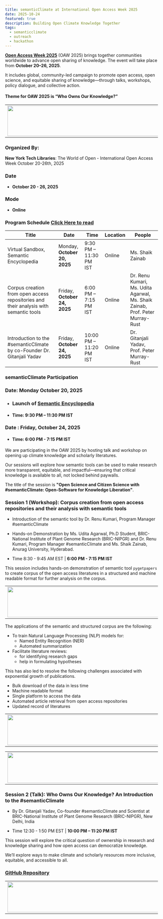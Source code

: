 ```yaml
---
title: semanticClimate at International Open Access Week 2025 
date: 2025-10-24
featured: true
description: Building Open Climate Knowledge Together  
tags:
  - semanticclimate
  - outreach
  - hackathon
---
```


**[Open Access Week 2025](https://www.openaccessweek.org/)** (OAW 2025) brings together communities worldwide to advance open sharing of knowledge. The event will take place from **October 20–26, 2025**.

It includes global, community-led campaign to promote open access, open science, and equitable sharing of knowledge—through talks, workshops, policy dialogue, and collective action.

#### Theme for OAW 2025 is “Who Owns Our Knowledge?”

<table>
  <tr>
    <td>
      <img src='{{ "/static/img/events_all/oaw25_p1.png" | url }}' width="500" height="100">
    </td>
  </tr>
</table>

### Organized By:

**New York Tech Libraries**: The World of Open - International Open Access Week October 20-26th, 2025 

### Date
- **October 20 - 26, 2025**

### Mode
- **Online**

### Program Schedule [Click Here to read](https://libcal.nyit.edu/calendar/events?cid=872&t=d&d=2025-10-20&cal=872&inc=0)

| **Title**                                                                                              | **Date**                   | **Time**                   | **Location** | **People**                                                                                       |
|---------------------------------------------------------------------------------------------------------|----------------------------|----------------------------|---------------|---------------------------------------------------------------------------------------------------|
| Virtual Sandbox, Semantic Encyclopedia                                                                 | Monday, **October 20, 2025** | 9:30 PM – 11:30 PM IST     | Online        | Ms. Shaik Zainab                                                                               |
| Corpus creation from open access repositories and their analysis with semantic tools                    | Friday, **October 24, 2025** | 6:00 PM – 7:15 PM IST      | Online        | Dr. Renu Kumari, Ms. Udita Agarwal, Ms. Shaik Zainab, Prof. Peter Murray-Rust                   |
| Introduction to the #semanticClimate by co-Founder Dr. Gitanjali Yadav                                  | Friday, **October 24, 2025** | 10:00 PM – 11:20 PM IST    | Online        | Dr. Gitanjali Yadav, Prof. Peter Murray-Rust                                                    |


### semanticClimate Participation

### Date: Monday October 20, 2025
- ### Launch of [Semantic Encyclopedia](https://semanticclimate.github.io/p/en/posts/climate_encyclopedia/)
- #### Time:  9:30 PM – 11:30 PM IST

### Date : Friday, October 24, 2025

- #### Time: 6:00 PM - 7:15 PM IST

We are participating in the OAW 2025 by hosting talk and workshop on opening up climate knowledge and scholarly literatures.

Our sessions will explore how semantic tools can be used to make research more transparent, equitable, and impactful—ensuring that critical knowledge is available to all, not locked behind paywalls.

The title of the session is **"Open Science and Citizen Science with #semanticClimate: Open-Software for Knowledge Liberation"**.

### Session 1 (Workshop): Corpus creation from open access repositories and their analysis with semantic tools

- Introduction of the semantic tool by Dr. Renu Kumari, Program Manager #semanticClimate
- Hands-on Demonstration by Ms. Udita Agarwal, Ph.D Student, BRIC-National Institute of Plant Genome Research (BRIC-NIPGR) and Dr. Renu Kumari, Program Manager #semanticClimate and Ms. Shaik Zainab, Anurag University, Hyderabad.

- Time 8:30 - 9:45 AM EST | **6:00 PM - 7:15 PM IST**

This session includes hands-on demonstration of semantic tool `pygetpapers` to create corpus of the open access literatures in a structured and machine readable format for further analysis on the corpus. 

<table>
  <tr>
    <td>
      <img src='{{ "/static/img/events_all/corpus_workflow.png" | url }}' width="500" height="100">
    </td>
  </tr>
</table>

The applications of the semantic and structured corpus are the following:

- To train Natural Language Processing (NLP) models for:
    - Named Entity Recognition (NER)
    - Automated summarization
- Facilitate literature reviews:
    - for identifying research gaps
    - help in formulating hypotheses

This has also led to resolve the following challenges associated with exponential growth of publications.

- Bulk download of the data in less time
- Machine readable format 
- Single platform to access the data
- Automated article retrieval from open access repositories
- Updated record of literatures

<table>
  <tr>
    <td>
      <img src='{{ "/static/img/events_all/pic7_OAW2025.png" | url }}' width="500" height="100">
    </td>
  </tr>
</table>

<table>
  <tr>
    <td>
      <img src='{{ "/static/img/events_all/pic9_OAW2025.png" | url }}' width="500" height="100">
    </td>
  </tr>
</table>

### Session 2 (Talk): Who Owns Our Knowledge? An Introduction to the #semanticClimate

- By Dr. Gitanjali Yadav, Co-founder #semanticClimate and Scientist at BRIC-National Institute of Plant Genome Research (BRIC-NIPGR), New Delhi, India

- Time 12:30 - 1:50 PM EST | **10:00 PM – 11:20 PM IST** 

This session will explore the critical question of ownership in research and knowledge sharing and how open access can democratize knowledge. 

We’ll explore ways to make climate and scholarly resources more inclusive, equitable, and accessible to all. 

### [GitHub Repository](https://github.com/semanticClimate/OAW2025)

<table>
  <tr>
    <td>
      <img src='{{ "/static/img/events_all/team_OAW25.png" | url }}' width="500" height="100">
    </td>
  </tr>
</table>





